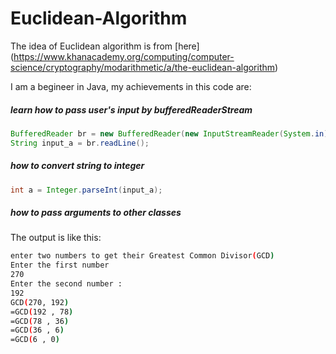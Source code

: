 # Euclidean-Algorithm


The idea of Euclidean algorithm is from [here] (https://www.khanacademy.org/computing/computer-science/cryptography/modarithmetic/a/the-euclidean-algorithm)

I am a begineer in Java, my achievements in this code are:

##### learn how to pass user's input by bufferedReaderStream
```java
BufferedReader br = new BufferedReader(new InputStreamReader(System.in));
String input_a = br.readLine();
```
##### how to convert string to integer
```java
int a = Integer.parseInt(input_a);
```
##### how to pass arguments to other classes

The output is like this:
```bash
enter two numbers to get their Greatest Common Divisor(GCD)
Enter the first number
270
Enter the second number :
192
GCD(270, 192)
=GCD(192 , 78) 
=GCD(78 , 36) 
=GCD(36 , 6) 
=GCD(6 , 0) 
```
